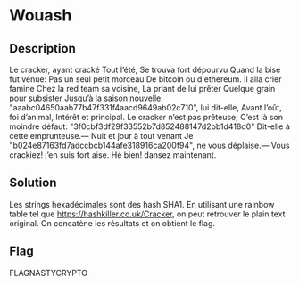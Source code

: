 # Wouash

## Description

Le cracker, ayant cracké
Tout l’été,
Se trouva fort dépourvu
Quand la bise fut venue:
Pas un seul petit morceau
De bitcoin ou d'ethereum.
Il alla crier famine
Chez la red team sa voisine,
La priant de lui prêter
Quelque grain pour subsister
Jusqu’à la saison nouvelle:
"aaabc04650aab77b47f331f4aacd9649ab02c710", lui dit-elle,
Avant l’oût, foi d’animal,
Intérêt et principal.
Le cracker n’est pas prêteuse;
C’est là son moindre défaut:
"3f0cbf3df29f33552b7d852488147d2bb1d418d0"
Dit-elle à cette emprunteuse.—
Nuit et jour à tout venant
Je "b024e87163fd7adccbcb144afe318916ca200f94", ne vous déplaise.—
Vous crackiez! j’en suis fort aise.
Hé bien! dansez maintenant.

## Solution

Les strings hexadécimales sont des hash SHA1. En utilisant une rainbow table tel que https://hashkiller.co.uk/Cracker,
on peut retrouver le plain text original. On concatène les résultats et on obtient le flag.

## Flag

FLAGNASTYCRYPTO
